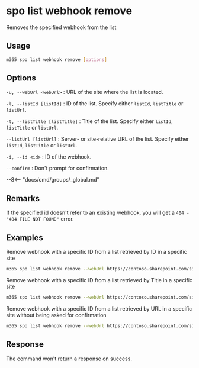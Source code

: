 # spo list webhook remove

Removes the specified webhook from the list

## Usage

```sh
m365 spo list webhook remove [options]
```

## Options

`-u, --webUrl <webUrl>`
: URL of the site where the list is located.

`-l, --listId [listId]`
: ID of the list. Specify either `listId`, `listTitle` or `listUrl`.

`-t, --listTitle [listTitle]`
: Title of the list. Specify either `listId`, `listTitle` or `listUrl`.

`--listUrl [listUrl]`
: Server- or site-relative URL of the list. Specify either `listId`, `listTitle` or `listUrl`.

`-i, --id <id>`
: ID of the webhook.

`--confirm`
: Don't prompt for confirmation.

--8<-- "docs/cmd/groups/_global.md"

## Remarks

If the specified id doesn't refer to an existing webhook, you will get a `404 - "404 FILE NOT FOUND"` error.

## Examples

Remove webhook with a specific ID from a list retrieved by ID in a specific site

```sh
m365 spo list webhook remove --webUrl https://contoso.sharepoint.com/sites/ninja --listId 0cd891ef-afce-4e55-b836-fce03286cccf --id cc27a922-8224-4296-90a5-ebbc54da2e81
```

Remove webhook with a specific ID from a list retrieved by Title in a specific site
```sh
m365 spo list webhook remove --webUrl https://contoso.sharepoint.com/sites/ninja --listTitle Documents --id cc27a922-8224-4296-90a5-ebbc54da2e81
```

Remove webhook with a specific ID from a list retrieved by URL in a specific site without being asked for confirmation

```sh
m365 spo list webhook remove --webUrl https://contoso.sharepoint.com/sites/ninja --listUrl '/sites/ninja/Documents' --id cc27a922-8224-4296-90a5-ebbc54da2e81 --confirm
```

## Response

The command won't return a response on success.
